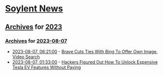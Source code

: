 # [Soylent News](../../../README.md)

## [Archives](../../index.md) for [2023](../index.md)

### [Archives](../../index.md) for [2023-08-07](index.md)

* [2023-08-07, 06:21:00](https://soylentnews.org/article.pl?sid=23/08/06/0623211&from=rss) - [Brave Cuts Ties With Bing To Offer Own Image, Video Search](https://soylentnews.org/article.pl?sid=23/08/06/0623211&from=rss)
* [2023-08-07, 01:33:00](https://soylentnews.org/article.pl?sid=23/08/06/0545207&from=rss) - [Hackers Figured Out How To Unlock Expensive Tesla EV Features Without Paying](https://soylentnews.org/article.pl?sid=23/08/06/0545207&from=rss)
